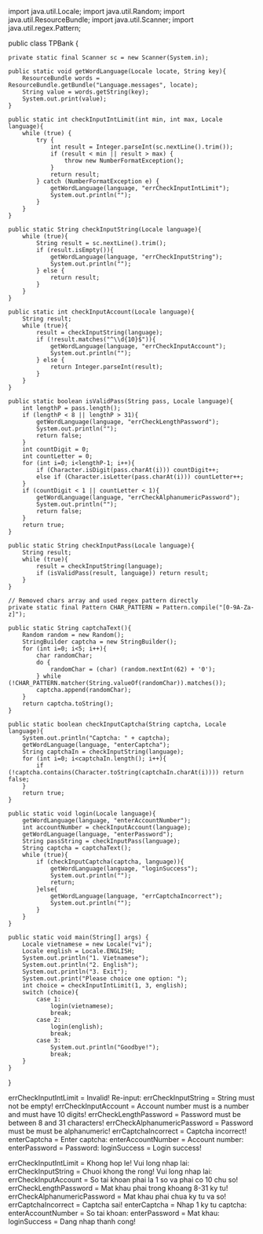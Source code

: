 import java.util.Locale;
import java.util.Random;
import java.util.ResourceBundle;
import java.util.Scanner;
import java.util.regex.Pattern;

public class TPBank {

    private static final Scanner sc = new Scanner(System.in);
    
    public static void getWordLanguage(Locale locate, String key){
        ResourceBundle words = ResourceBundle.getBundle("Language.messages", locate);
        String value = words.getString(key);
        System.out.print(value);
    }

    public static int checkInputIntLimit(int min, int max, Locale language){
        while (true) {
            try {
                int result = Integer.parseInt(sc.nextLine().trim());
                if (result < min || result > max) {
                    throw new NumberFormatException();
                }
                return result;
            } catch (NumberFormatException e) {
                getWordLanguage(language, "errCheckInputIntLimit");
                System.out.println("");
            }
        }
    }
    
    public static String checkInputString(Locale language){
        while (true){
            String result = sc.nextLine().trim();
            if (result.isEmpty()){
                getWordLanguage(language, "errCheckInputString");
                System.out.println("");
            } else {
                return result;
            }
        }
    } 
    
    public static int checkInputAccount(Locale language){
        String result;
        while (true){
            result = checkInputString(language);
            if (!result.matches("^\\d{10}$")){
                getWordLanguage(language, "errCheckInputAccount");
                System.out.println("");
            } else {
                return Integer.parseInt(result);
            }
        }
    }
    
    public static boolean isValidPass(String pass, Locale language){
        int lengthP = pass.length();
        if (lengthP < 8 || lengthP > 31){
            getWordLanguage(language, "errCheckLengthPassword");
            System.out.println("");
            return false;
        }
        int countDigit = 0;
        int countLetter = 0;
        for (int i=0; i<lengthP-1; i++){
            if (Character.isDigit(pass.charAt(i))) countDigit++;
            else if (Character.isLetter(pass.charAt(i))) countLetter++;
        }
        if (countDigit < 1 || countLetter < 1){
            getWordLanguage(language, "errCheckAlphanumericPassword");
            System.out.println("");
            return false;
        }
        return true;
    }
    
    public static String checkInputPass(Locale language){
        String result;
        while (true){
            result = checkInputString(language);
            if (isValidPass(result, language)) return result;
        }
    }
    
    // Removed chars array and used regex pattern directly
    private static final Pattern CHAR_PATTERN = Pattern.compile("[0-9A-Za-z]");

    public static String captchaText(){
        Random random = new Random();
        StringBuilder captcha = new StringBuilder();
        for (int i=0; i<5; i++){
            char randomChar;
            do {
                randomChar = (char) (random.nextInt(62) + '0');
            } while (!CHAR_PATTERN.matcher(String.valueOf(randomChar)).matches());
            captcha.append(randomChar);
        }
        return captcha.toString();
    }

    public static boolean checkInputCaptcha(String captcha, Locale language){
        System.out.println("Captcha: " + captcha);
        getWordLanguage(language, "enterCaptcha");
        String captchaIn = checkInputString(language);
        for (int i=0; i<captchaIn.length(); i++){
            if (!captcha.contains(Character.toString(captchaIn.charAt(i)))) return false;
        }
        return true;
    }

    public static void login(Locale language){
        getWordLanguage(language, "enterAccountNumber");
        int accountNumber = checkInputAccount(language);
        getWordLanguage(language, "enterPassword");
        String passString = checkInputPass(language);
        String captcha = captchaText();
        while (true){
            if (checkInputCaptcha(captcha, language)){
                getWordLanguage(language, "loginSuccess");
                System.out.println("");
                return;
            }else{
                getWordLanguage(language, "errCaptchaIncorrect");
                System.out.println("");
            }
        }
    }

    public static void main(String[] args) {
        Locale vietnamese = new Locale("vi");
        Locale english = Locale.ENGLISH;
        System.out.println("1. Vietnamese");
        System.out.println("2. English");
        System.out.println("3. Exit");
        System.out.print("Please choice one option: ");
        int choice = checkInputIntLimit(1, 3, english);
        switch (choice){
            case 1:
                login(vietnamese);
                break;
            case 2:  
                login(english);
                break;
            case 3:
                System.out.println("Goodbye!");
                break;
        }
    }
}




errCheckInputIntLimit = Invalid! Re-input: 
errCheckInputString = String must not be empty!
errCheckInputAccount = Account number must is a number and must have 10 digits!
errCheckLengthPassword = Password must be between 8 and 31 characters!
errCheckAlphanumericPassword = Password must be must be alphanumeric!
errCaptchaIncorrect = Captcha incorrect!
enterCaptcha = Enter captcha: 
enterAccountNumber = Account number: 
enterPassword = Password: 
loginSuccess = Login success!

errCheckInputIntLimit = Khong hop le! Vui long nhap lai: 
errCheckInputString = Chuoi khong the rong! Vui long nhap lai: 
errCheckInputAccount = So tai khoan phai la 1 so va phai co 10 chu so!
errCheckLengthPassword = Mat khau phai trong khoang 8-31 ky tu! 
errCheckAlphanumericPassword = Mat khau phai chua ky tu va so!
errCaptchaIncorrect = Captcha sai!
enterCaptcha = Nhap 1 ky tu captcha: 
enterAccountNumber = So tai khoan: 
enterPassword = Mat khau: 
loginSuccess = Dang nhap thanh cong!

